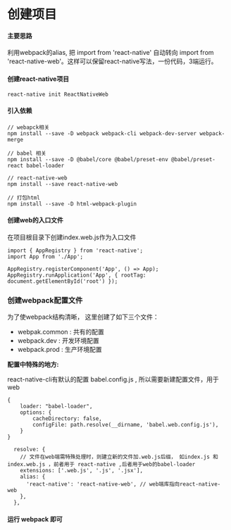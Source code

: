 # 创建项目

#### 主要思路
利用webpack的alias, 把 import  from 'react-native' 自动转向 import from 'react-native-web'。这样可以保留react-native写法，一份代码，3端运行。

#### 创建react-native项目
 
 ```
 react-native init ReactNativeWeb
 ```
 
#### 引入依赖

```
// webapck相关
npm install --save -D webpack webpack-cli webpack-dev-server webpack-merge

// babel 相关
npm install --save -D @babel/core @babel/preset-env @babel/preset-react babel-loader

// react-native-web
npm install --save react-native-web

// 打包html
npm install --save -D html-webpack-plugin
```

#### 创建web的入口文件
在项目根目录下创建index.web.js作为入口文件
```
import { AppRegistry } from 'react-native';
import App from './App';

AppRegistry.registerComponent('App', () => App);
AppRegistry.runApplication('App', { rootTag: document.getElementById('root') });

```

### 创建webpack配置文件
为了使webpack结构清晰， 这里创建了如下三个文件：
* webpak.common :  共有的配置
* webpack.dev :    开发环境配置
* webpack.prod :   生产环境配置

**配置中特殊的地方:**

react-native-cli有默认的配置 babel.config.js , 所以需要新建配置文件，用于web

```
{
    loader: "babel-loader",
    options: {
        cacheDirectory: false,
        configFile: path.resolve(__dirname, 'babel.web.config.js'),
    }
}
```

```
  resolve: {
    // 文件在web端需特殊处理时，则建立新的文件加.web.js后缀， 如index.js 和index.web.js ，前者用于 react-native ,后者用于web的babel-loader
    extensions: ['.web.js', '.js', '.jsx'],
    alias: {
      'react-native': 'react-native-web', // web端库指向react-native-web
    },
  },
```

#### 运行 webpack 即可


